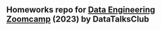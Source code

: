 ## Homeworks repo for [Data Engineering Zoomcamp](https://github.com/DataTalksClub/data-engineering-zoomcamp) (2023) by DataTalksClub
